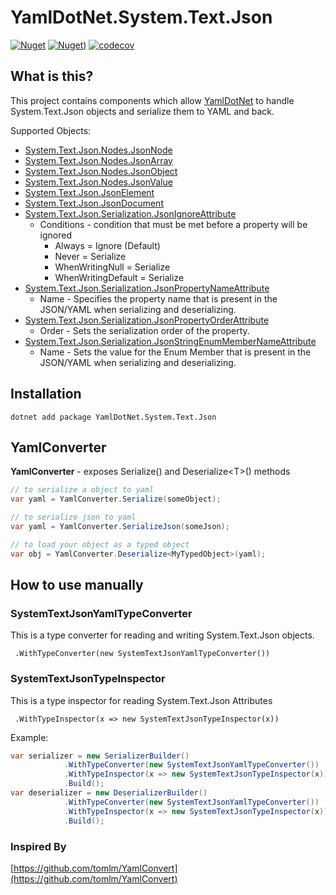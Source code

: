 # YamlDotNet.System.Text.Json

[![Nuget](https://img.shields.io/nuget/vpre/YamlDotNet.System.Text.Json.svg?style=flat-square)](https://www.nuget.org/packages/YamlDotNet.System.Text.Json)
[![Nuget)](https://img.shields.io/nuget/dt/YamlDotNet.System.Text.Json.svg?style=flat-square)](https://www.nuget.org/packages/YamlDotNet.System.Text.Json)
[![codecov](https://codecov.io/gh/IvanJosipovic/YamlDotNet.System.Text.Json/branch/main/graph/badge.svg?token=h453kfi3zo)](https://codecov.io/gh/IvanJosipovic/YamlDotNet.System.Text.Json)
## What is this?

This project contains components which allow [YamlDotNet](https://github.com/aaubry/YamlDotNet) to handle System.Text.Json objects and serialize them to YAML and back.

Supported Objects:

- [System.Text.Json.Nodes.JsonNode](https://docs.microsoft.com/en-us/dotnet/api/system.text.json.nodes.jsonnode)
- [System.Text.Json.Nodes.JsonArray](https://docs.microsoft.com/en-us/dotnet/api/system.text.json.nodes.jsonarray)
- [System.Text.Json.Nodes.JsonObject](https://docs.microsoft.com/en-us/dotnet/api/system.text.json.nodes.jsonobject)
- [System.Text.Json.Nodes.JsonValue](https://docs.microsoft.com/en-us/dotnet/api/system.text.json.nodes.jsonvalue)
- [System.Text.Json.JsonElement](https://docs.microsoft.com/en-us/dotnet/api/system.text.json.jsonelement)
- [System.Text.Json.JsonDocument](https://docs.microsoft.com/en-us/dotnet/api/system.text.json.jsondocument)
- [System.Text.Json.Serialization.JsonIgnoreAttribute](https://docs.microsoft.com/en-us/dotnet/api/system.text.json.serialization.jsonignoreattribute)
  - Conditions - condition that must be met before a property will be ignored
    - Always             = Ignore (Default)
    - Never              = Serialize
    - WhenWritingNull    = Serialize
    - WhenWritingDefault = Serialize
- [System.Text.Json.Serialization.JsonPropertyNameAttribute](https://docs.microsoft.com/en-us/dotnet/api/system.text.json.serialization.jsonpropertynameattribute)
  - Name - Specifies the property name that is present in the JSON/YAML when serializing and deserializing.
- [System.Text.Json.Serialization.JsonPropertyOrderAttribute](https://docs.microsoft.com/en-us/dotnet/api/system.text.json.serialization.jsonpropertyorderattribute)
  - Order - Sets the serialization order of the property.
- [System.Text.Json.Serialization.JsonStringEnumMemberNameAttribute](https://docs.microsoft.com/en-us/dotnet/api/system.text.json.serialization.jsonstringenummembernameattribute)
  - Name - Sets the value for the Enum Member that is present in the JSON/YAML when serializing and deserializing.

## Installation

```dotnet add package YamlDotNet.System.Text.Json```

## YamlConverter

**YamlConverter** - exposes Serialize() and Deserialize\<T>() methods

```csharp
// to serialize a object to yaml
var yaml = YamlConverter.Serialize(someObject);

// to serialize json to yaml
var yaml = YamlConverter.SerializeJson(someJson);

// to load your object as a typed object
var obj = YamlConverter.Deserialize<MyTypedObject>(yaml);
```

## How to use manually

### SystemTextJsonYamlTypeConverter
This is a type converter for reading and writing System.Text.Json objects.

``` .WithTypeConverter(new SystemTextJsonYamlTypeConverter())```

### SystemTextJsonTypeInspector
This is a type inspector for reading System.Text.Json Attributes

``` .WithTypeInspector(x => new SystemTextJsonTypeInspector(x))```

Example:

```csharp
var serializer = new SerializerBuilder()
            .WithTypeConverter(new SystemTextJsonYamlTypeConverter())
            .WithTypeInspector(x => new SystemTextJsonTypeInspector(x))
            .Build();
var deserializer = new DeserializerBuilder()
            .WithTypeConverter(new SystemTextJsonYamlTypeConverter())
            .WithTypeInspector(x => new SystemTextJsonTypeInspector(x))
            .Build();
```

### Inspired By

[https://github.com/tomlm/YamlConvert](https://github.com/tomlm/YamlConvert)
